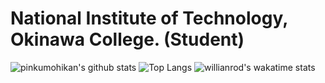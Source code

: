  # National Institute of Technology, Okinawa College. (Student)

![pinkumohikan's github stats](https://github-readme-stats.vercel.app/api?username=kazu-yamy&count_private=true&show_icons=true&theme=tokyonight)
![Top Langs](https://github-readme-stats.vercel.app/api/top-langs/?username=kazu-yamy&theme=tokyonight&layout=compact)
![willianrod's wakatime stats](https://github-readme-stats.vercel.app/api/wakatime?username=kazu-yamy&layout=compact)

